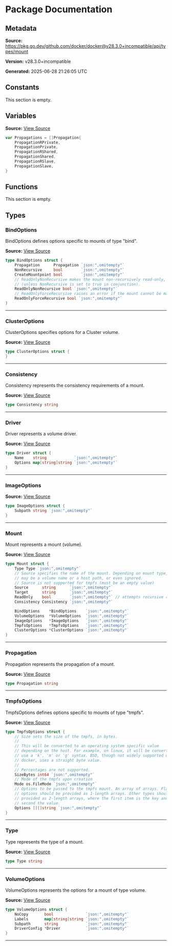 # Package Documentation

## Metadata

**Source:** https://pkg.go.dev/github.com/docker/docker@v28.3.0+incompatible/api/types/mount

**Version:** v28.3.0+incompatible

**Generated:** 2025-06-28 21:26:05 UTC

## Constants

This section is empty.

## Variables

**Source:** [View Source](https://github.com/docker/docker/blob/v28.3.0/api/types/mount/mount.go#L63)

```go
var Propagations = []Propagation{
	PropagationRPrivate,
	PropagationPrivate,
	PropagationRShared,
	PropagationShared,
	PropagationRSlave,
	PropagationSlave,
}
```

## Functions

This section is empty.

## Types

### BindOptions

BindOptions defines options specific to mounts of type "bind".

**Source:** [View Source](https://github.com/docker/docker/blob/v28.3.0/api/types/mount/mount.go#L87)  

```go
type BindOptions struct {
	Propagation      Propagation `json:",omitempty"`
	NonRecursive     bool        `json:",omitempty"`
	CreateMountpoint bool        `json:",omitempty"`
	// ReadOnlyNonRecursive makes the mount non-recursively read-only, but still leaves the mount recursive
	// (unless NonRecursive is set to true in conjunction).
	ReadOnlyNonRecursive bool `json:",omitempty"`
	// ReadOnlyForceRecursive raises an error if the mount cannot be made recursively read-only.
	ReadOnlyForceRecursive bool `json:",omitempty"`
}
```

---

### ClusterOptions

ClusterOptions specifies options for a Cluster volume.

**Source:** [View Source](https://github.com/docker/docker/blob/v28.3.0/api/types/mount/mount.go#L155)  

```go
type ClusterOptions struct {
}
```

---

### Consistency

Consistency represents the consistency requirements of a mount.

**Source:** [View Source](https://github.com/docker/docker/blob/v28.3.0/api/types/mount/mount.go#L73)  

```go
type Consistency string
```

---

### Driver

Driver represents a volume driver.

**Source:** [View Source](https://github.com/docker/docker/blob/v28.3.0/api/types/mount/mount.go#L111)  

```go
type Driver struct {
	Name    string            `json:",omitempty"`
	Options map[string]string `json:",omitempty"`
}
```

---

### ImageOptions

**Source:** [View Source](https://github.com/docker/docker/blob/v28.3.0/api/types/mount/mount.go#L106)  

```go
type ImageOptions struct {
	Subpath string `json:",omitempty"`
}
```

---

### Mount

Mount represents a mount (volume).

**Source:** [View Source](https://github.com/docker/docker/blob/v28.3.0/api/types/mount/mount.go#L27)  

```go
type Mount struct {
	Type Type `json:",omitempty"`
	// Source specifies the name of the mount. Depending on mount type, this
	// may be a volume name or a host path, or even ignored.
	// Source is not supported for tmpfs (must be an empty value)
	Source      string      `json:",omitempty"`
	Target      string      `json:",omitempty"`
	ReadOnly    bool        `json:",omitempty"` // attempts recursive read-only if possible
	Consistency Consistency `json:",omitempty"`

	BindOptions    *BindOptions    `json:",omitempty"`
	VolumeOptions  *VolumeOptions  `json:",omitempty"`
	ImageOptions   *ImageOptions   `json:",omitempty"`
	TmpfsOptions   *TmpfsOptions   `json:",omitempty"`
	ClusterOptions *ClusterOptions `json:",omitempty"`
}
```

---

### Propagation

Propagation represents the propagation of a mount.

**Source:** [View Source](https://github.com/docker/docker/blob/v28.3.0/api/types/mount/mount.go#L45)  

```go
type Propagation string
```

---

### TmpfsOptions

TmpfsOptions defines options specific to mounts of type "tmpfs".

**Source:** [View Source](https://github.com/docker/docker/blob/v28.3.0/api/types/mount/mount.go#L117)  

```go
type TmpfsOptions struct {
	// Size sets the size of the tmpfs, in bytes.
	//
	// This will be converted to an operating system specific value
	// depending on the host. For example, on linux, it will be converted to
	// use a 'k', 'm' or 'g' syntax. BSD, though not widely supported with
	// docker, uses a straight byte value.
	//
	// Percentages are not supported.
	SizeBytes int64 `json:",omitempty"`
	// Mode of the tmpfs upon creation
	Mode os.FileMode `json:",omitempty"`
	// Options to be passed to the tmpfs mount. An array of arrays. Flag
	// options should be provided as 1-length arrays. Other types should be
	// provided as 2-length arrays, where the first item is the key and the
	// second the value.
	Options [][]string `json:",omitempty"`
}
```

---

### Type

Type represents the type of a mount.

**Source:** [View Source](https://github.com/docker/docker/blob/v28.3.0/api/types/mount/mount.go#L8)  

```go
type Type string
```

---

### VolumeOptions

VolumeOptions represents the options for a mount of type volume.

**Source:** [View Source](https://github.com/docker/docker/blob/v28.3.0/api/types/mount/mount.go#L99)  

```go
type VolumeOptions struct {
	NoCopy       bool              `json:",omitempty"`
	Labels       map[string]string `json:",omitempty"`
	Subpath      string            `json:",omitempty"`
	DriverConfig *Driver           `json:",omitempty"`
}
```

---

